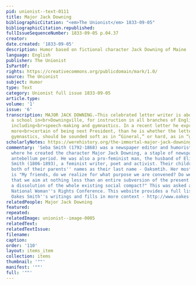 ```yaml
---
pid: unionist--text-0111
title: Major Jack Downing
bibliographicCitation: "<em>The Unionist</em> 1833-09-05"
bibliographicCitation.republished: 
fullIssueSequenceNumber: 1833-09-05 p.04.37
creator: 
date.created: '1833-09-05'
description: Humor based on fictional character Jack Downing of Maine
language: English
publisher: The Unionist
IsPartOf: 
rights: https://creativecommons.org/publicdomain/mark/1.0/
source: The Unionist
subject: Humor
type: Text
category: Unionist full issue 1833-09-05
article.type: 
volume: '1'
issue: '6'
transcription: MAJOR JACK DOWNING.—This celebrated letter writer is about opening
  a school in<br>Downingville, for instruction in all branches of English education,
  including<br>speech-making and gymnastics. In a recent letter he expresses himself
  more<br>certain of being next President, than he is whether the letter<br><em>G</em>in
  gymnastics, should be sounded soft as in “Gineral,” or hard, as in “grog.”<br>
scholarlyNotes: https://werehistory.org/the-immortal-major-jack-downing-and-the-rise-of-american-political-humor/
commentary: 'Seba Smith (1792-1868) was a newspaper editor and humorist from Maine,
  where he created the character Major Jack Downing, a staple of newspapers in the
  antebellum period. He was also a pro-feminist man, the husband of Elizabeth Oakes
  Smith (1806-1893), a feminist writer, poet and activist. Their children adopted
  both of their parents'' names as their last name - Oaksmtih. Her most famous quote
  is "My friends, do we realize for what purpose we are convened? Do we fully understand
  that we aim at nothing less than an entire subversion of the present order of society,
  a dissolution of the whole existing social compact?" This was asked at the 1852
  National Woman''s Rights Conference. This website provides a full list of Elizabeth
  Oakes Smith''s writings and fills in more context - http://www.oakes-smith.org/ '
relatedPeople: Major Jack Downing
featured: 
repeated: 
relatedImage: unionist--image-0005
relatedText: 
relatedTextIssue: 
filename: 
caption: 
order: '110'
layout: items_item
collection: items
thumbnail: '""'
manifest: '""'
full: '""'
---
```

